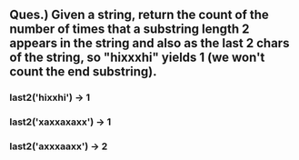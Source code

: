 ## Ques.) Given a string, return the count of the number of times that a substring length 2 appears in the string and also as the last 2 chars of the string, so "hixxxhi" yields 1 (we won't count the end substring).

### last2('hixxhi') → 1

### last2('xaxxaxaxx') → 1

### last2('axxxaaxx') → 2
